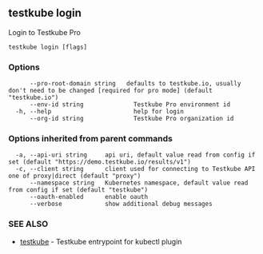 ## testkube login

Login to Testkube Pro

```
testkube login [flags]
```

### Options

```
      --pro-root-domain string   defaults to testkube.io, usually don't need to be changed [required for pro mode] (default "testkube.io")
      --env-id string              Testkube Pro environment id
  -h, --help                       help for login
      --org-id string              Testkube Pro organization id
```

### Options inherited from parent commands

```
  -a, --api-uri string     api uri, default value read from config if set (default "https://demo.testkube.io/results/v1")
  -c, --client string      client used for connecting to Testkube API one of proxy|direct (default "proxy")
      --namespace string   Kubernetes namespace, default value read from config if set (default "testkube")
      --oauth-enabled      enable oauth
      --verbose            show additional debug messages
```

### SEE ALSO

* [testkube](testkube.md)	 - Testkube entrypoint for kubectl plugin

